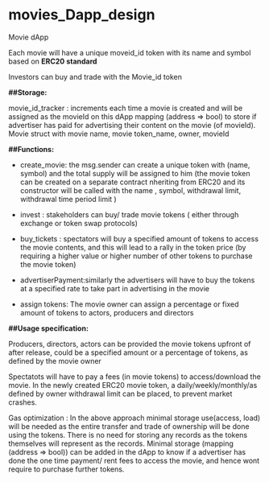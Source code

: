 # movies_Dapp_design

Movie dApp

Each movie will have a unique moveid_id token with its name and symbol based on **ERC20 standard**

Investors can buy and trade with the Movie_id token

**##Storage:**

movie_id_tracker : increments each time a movie is created and will be assigned as the movieId on this dApp
mapping (address => bool) to store if advertiser has paid for advertising their content on the movie (of movieId).
Movie struct with movie name, movie token_name, owner, movieId 

**##Functions:**

* create_movie: the msg.sender can create a unique token with (name, symbol) and the total supply will be assigned to him (the movie token can be created on a separate contract nheriting from ERC20 and its constructor will be called with the name , symbol, withdrawal limit, withdrawal time period limit )

* invest : stakeholders can buy/ trade movie tokens ( either through exchange or token swap protocols)
 
* buy_tickets : spectators will buy a specified amount of tokens to access the movie contents, and this will lead to a rally in the token price (by requiring a higher value or higher number of other tokens to purchase the movie token)
				
* advertiserPayment:similarly the advertisers will have to buy the tokens at a specified rate to take part in advertising in the movie

* assign tokens: The movie owner can assign a percentage or fixed amount of tokens to actors, producers and directors
				
				
**##Usage specification:**

Producers, directors, actors can be provided the movie tokens upfront of after release, could be a specified amount or a percentage of tokens, as defined by the movie owner

Spectatots will have to pay a fees (in movie tokens) to access/download the movie.
In the newly created ERC20 movie token, a daily/weekly/monthly/as defined by owner withdrawal limit can be placed, to prevent market crashes.

Gas optimization : In the above approach minimal storage use(access, load) will be needed as the entire transfer and trade of ownership will be done using the tokens. 
					There is no need for storing any records as the tokens themselves will represent as the records.
					Minimal storage (mapping (address => bool)) can be added in the dApp to know if a advertiser has done the one time payment/ rent fees to access the movie, and hence wont require to purchase further tokens.